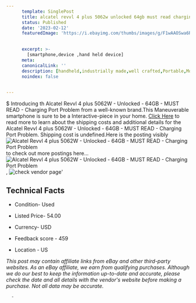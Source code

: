 ```yaml
---
      template: SinglePost
      title: alcatel revvl 4 plus 5062w unlocked 64gb must read charging port problem
      status: Published
      date: '2023-02-12'
      featuredImage: 'https://i.ebayimg.com/thumbs/images/g/F1wAAOSwa6Rj1Mcn/s-l225.jpg'
       

      excerpt: >-
        [smartphone,device ,hand held device]
      meta:
      canonicalLink: ''
      description: [handheld,industrially made,well crafted,Portable,Mobile,Compact,Convenient,Lightweight,Maneuverable,Man-portable,Miniature,Carriable,Hand-held,Light,Holdable,Transportable,Mobile device,Pocket-sized,On-the-go,Wireless,Cordless,Compact size,Convenient size, smartphone,device ,hand held device]
      noindex: false
      

---
```

$
      Introducing th Alcatel Revvl 4 plus 5062W - Unlocked - 64GB - MUST READ - Charging Port Problem from a well-known brand.This Maneuverable smartphone is sure to be a Interactive-piece in your home. [Click Here](https://www.ebay.com/itm/314354960715?hash=item493104094b%3Ag%3AF1wAAOSwa6Rj1Mcn&mkevt=1&mkcid=1&mkrid=711-53200-19255-0&campid=%253CePNCampaignId%253E&customid=%253CreferenceId%253E&toolid=10049) to read more to learn about the shipping costs and additional details for the Alcatel Revvl 4 plus 5062W - Unlocked - 64GB - MUST READ - Charging Port Problem. Shipping cost is undefined.Here is the posting visibly ![Alcatel Revvl 4 plus 5062W - Unlocked - 64GB - MUST READ - Charging Port Problem](https://i.ebayimg.com/thumbs/images/g/F1wAAOSwa6Rj1Mcn/s-l225.jpg) to check out more postings here... ![Alcatel Revvl 4 plus 5062W - Unlocked - 64GB - MUST READ - Charging Port Problem](https://i.ebayimg.com/images/g/F1wAAOSwa6Rj1Mcn/s-l1600.jpg), ![check vendor page](https://origin-galleryplus.ebayimg.com/ws/web/314354960715_2_0_1/225x225.jpg,https://origin-galleryplus.ebayimg.com/ws/web/314354960715_3_0_1/225x225.jpg,https://origin-galleryplus.ebayimg.com/ws/web/314354960715_4_0_1/225x225.jpg,https://origin-galleryplus.ebayimg.com/ws/web/314354960715_5_0_1/225x225.jpg,https://origin-galleryplus.ebayimg.com/ws/web/314354960715_6_0_1/225x225.jpg,https://origin-galleryplus.ebayimg.com/ws/web/314354960715_7_0_1/225x225.jpg,https://origin-galleryplus.ebayimg.com/ws/web/314354960715_8_0_1/225x225.jpg)'

      

 ## Technical Facts 



     
      

 - Condition- Used 


      

 - Listed Price- 54.00 


      

 - Currency- USD 


      

 - Feedback score - 459 


      

 - Location - US 


      
      

 *_This post may contain affiliate links from eBay and other third-party websites. As an eBay affiliate, we earn from qualifying purchases. Although we do our best to keep the information up-to-date and accurate, please check the date and all details with the vendor's website before making a purchase. Not all data may be accurate._*




      -
